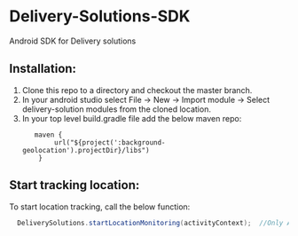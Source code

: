 # Delivery-Solutions-SDK
Android SDK for Delivery solutions

## Installation:
1) Clone this repo to a directory and checkout the master branch.
2) In your android studio select File -> New -> Import module -> Select delivery-solution modules from the cloned location.
3) In your top level build.gradle file add the below maven repo:
    ```
       maven {
            url("${project(':background-geolocation').projectDir}/libs")
        }
    ```
    
## Start tracking location:
 To start location tracking, call the below function:
 
 ```java
   DeliverySolutions.startLocationMonitoring(activityContext);  //Only Activity context is accepted
 ```
